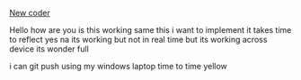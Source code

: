 [New coder](https://youtu.be/_0VE6cks53U?si=_TnE-O-a6SjdGqP- )

Hello how are you is this working 
same this i want to implement 
it takes time to reflect yes na its working but not in real time but its working across device its wonder full 

i can git push using my windows laptop time to time yellow 